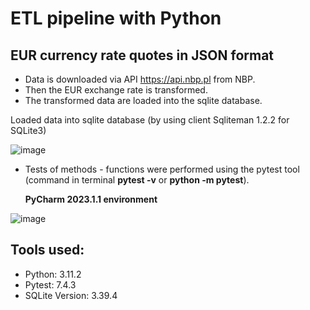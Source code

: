 # ETL pipeline with Python
## EUR currency rate quotes in JSON format
+ Data is downloaded via API https://api.nbp.pl from NBP.
+ Then the EUR exchange rate is transformed.
+ The transformed data are loaded into the sqlite database.

Loaded data into sqlite database (by using client Sqliteman 1.2.2 for SQLite3)

![image](https://github.com/StaszekKon/ETLwithPython/assets/47722600/c9e0bd6b-f97d-4e9a-ad46-295e921fe4bf)


+ Tests of  methods - functions were performed using the pytest tool (command in terminal **pytest -v** or  **python -m pytest**).

   **PyCharm 2023.1.1 environment**
  
![image](https://github.com/StaszekKon/ETLwithPython/assets/47722600/ca353302-fe04-4bc0-a980-27c6f729e612)



## Tools used:
+ Python: 3.11.2
+ Pytest: 7.4.3
+ SQLite Version: 3.39.4
